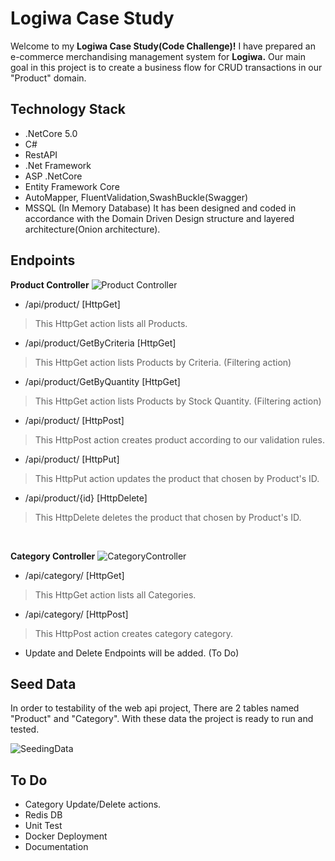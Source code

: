 # Logiwa Case Study

Welcome to my **Logiwa Case Study(Code Challenge)!** I have prepared an e-commerce merchandising management system for **Logiwa.**
Our main goal in this project is to create a business flow for CRUD transactions in our "Product" domain.


## Technology Stack

- .NetCore 5.0
- C#
- RestAPI
- .Net Framework
- ASP .NetCore
- Entity Framework Core
- AutoMapper, FluentValidation,SwashBuckle(Swagger)
- MSSQL (In Memory Database)
It has been designed and coded in accordance with the Domain Driven Design structure and layered architecture(Onion architecture).

## Endpoints
**Product Controller**
![Product Controller](https://i.ibb.co/zs5Fq2v/resim-2021-12-14-224210.png)

- /api/product/ [HttpGet]
> This HttpGet action lists all Products.

- /api/product/GetByCriteria [HttpGet]
> This HttpGet action lists Products by Criteria. (Filtering action)

- /api/product/GetByQuantity [HttpGet]
> This HttpGet action lists Products by Stock Quantity. (Filtering action)

- /api/product/ [HttpPost]
> This HttpPost action creates product according to our validation rules.

- /api/product/ [HttpPut]
> This HttpPut action updates the product that chosen by Product's ID.

- /api/product/{id} [HttpDelete]
> This HttpDelete deletes the product that chosen by Product's ID.

<br>

**Category Controller**
![CategoryController](https://i.ibb.co/GTNdGFY/resim-2021-12-14-225153.png)

- /api/category/ [HttpGet]
> This HttpGet action lists all Categories.

- /api/category/ [HttpPost]
> This HttpPost action creates category category.
- Update and Delete Endpoints will be added. (To Do)

## Seed Data

In order to testability of the web api project, There are 2 tables named "Product" and "Category". With these data the project is ready to run and tested.

![SeedingData](https://i.ibb.co/4gvsm0X/resim-2021-12-14-225842.png)

## To Do

- Category Update/Delete actions.
- Redis DB
- Unit Test
- Docker Deployment
- Documentation


